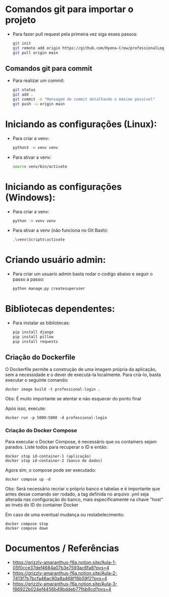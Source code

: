 # Comandos git para importar o projeto
- Para fazer pull request pela primeira vez siga esses passos:
    ```bash
    git init
    git remote add origin https://github.com/Hyena-Crew/professionalLogin.git
    git pull origin main

## Comandos git para commit
- Para realizar um commit:
    ```bash
    git status
    git add .
    git commit -m "Mensagem de commit detalhando o máximo possível"
    git push -u origin main
    ```

# Iniciando as configurações (Linux):
- Para criar a venv:
    ```bash
    python3 -m venv venv
    ```

- Para ativar a venv:
    ```bash
    source venv/bin/activate
    ```

# Iniciando as configurações (Windows):
- Para criar a venv:
    ```bash
    python -m venv venv
    ```

- Para ativar a venv (não funciona no Git Bash):
    ```bash
    .\venv\Scripts\activate
    ```

# Criando usuário admin:
- Para criar um usuario admin basta rodar o codigo abaixo e seguir o passo a passo:
    ```bash
    python manage.py createsuperuser
    ```

# Bibliotecas dependentes:
- Para instalar as bibliotecas:
    ```bash
    pip install django
    pip install pillow
    pip install requests
    ```

## Criação do Dockerfile 
O Dockerfile permite a construção de uma imagem própria da aplicação, sem a necessidade e o dever de executá-la localmente. Para criá-lo, basta executar o seguinte comando:
```
docker image build -t professional-login .
```
Obs: É muito importante se atentar e não esquecer do ponto final 

Após isso, execute:
```
docker run -p 5000:5000 -d professional-login
```

### Criação do Docker Compose 
Para executar o Docker Compose, é necessário que os containers sejam parados. Liste todos para recuperar o ID e então:
```
docker stop id-container-1 (aplicação)
docker stop id-container-2 (banco de dados)
```
Agora sim, o compose pode ser executado:
```
docker compose up -d
```
Obs: Será necessário recriar o próprio banco e tabelas e é importante que antes desse comando ser rodado, a tag definida no arquivo .yml seja alterada nas configuração do banco, mais especificamente na chave "host" ao invés do ID do container Docker

Em caso de uma eventual mudança ou restabelecimento:
```
docker compose stop
docker compose down 
```

# Documentos / Referências
 - https://grizzly-amaranthus-f6a.notion.site/Aula-1-05f0cce37def4684a07b3e7593ac6fa8?pvs=4
 - https://grizzly-amaranthus-f6a.notion.site/Aula-2-7413f7b7bcfa46ac90a8a468f16b59f2?pvs=4
 - https://grizzly-amaranthus-f6a.notion.site/Aula-3-f86922b024ef4456b49bddeb77fbb9cd?pvs=4
    